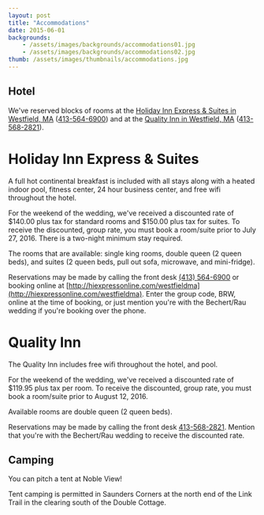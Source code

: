 ```yaml
---
layout: post
title: "Accommodations"
date: 2015-06-01
backgrounds:    
    - /assets/images/backgrounds/accommodations01.jpg
    - /assets/images/backgrounds/accommodations02.jpg
thumb: /assets/images/thumbnails/accommodations.jpg
---
```


## Hotel

We've reserved blocks of rooms at the [Holiday Inn Express & Suites in Westfield, MA](http://hiexpress.com/westfieldma) ([413-564-6900](tel:413-564-6900)) and at the [Quality Inn in Westfield, MA](http://www.qualityinnwestfield.com/) ([413-568-2821](tel:413-568-2821)).

# Holiday Inn Express & Suites

A full hot continental breakfast is included with all stays along with a heated indoor pool, fitness center, 24 hour business center, and free wifi throughout the hotel.

For the weekend of the wedding, we've received a discounted rate of $140.00 plus tax for standard rooms and $150.00 plus tax for suites. To receive the discounted, group rate, you must book a room/suite prior to July 27, 2016. There is a two-night minimum stay required. 

The rooms that are available: single king rooms, double queen (2 queen beds), and suites (2 queen beds, pull out sofa, microwave, and mini-fridge). 

Reservations may be made by calling the front desk [(413) 564-6900](tel:413-564-6900) or booking online at [http://hiexpressonline.com/westfieldma](http://hiexpressonline.com/westfieldma). Enter the group code, BRW, online at the time of booking, or just mention you're with the Bechert/Rau wedding if you're booking over the phone. 

# Quality Inn

The Quality Inn includes free wifi throughout the hotel, and pool.

For the weekend of the wedding, we've received a discounted rate of $119.95 plus tax per room. To receive the discounted, group rate, you must book a room/suite prior to August 12, 2016.

Available rooms are double queen (2 queen beds).

Reservations may be made by calling the front desk [413-568-2821](tel:413-568-2821). Mention that you're with the Bechert/Rau wedding to receive the discounted rate.

## Camping 

You can pitch a tent at Noble View! 

Tent camping is permitted in Saunders Corners at the north end of the Link Trail in the clearing south of the Double Cottage.
